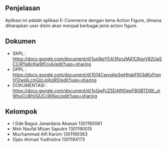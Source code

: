 ## Penjelasan

Aplikasi ini adalah aplikasi E-Commerce dengan tema Action Figure, dimana diharapkan user disini akan menjual berbagai jenis action figure.

## Dokumen

- SKPL : https://docs.google.com/document/d/1up9ajYE4j3fsnzM41C8gyV82UaSCCiRYa8cKw9tFcxA/edit?usp=sharing
- DPPL : https://docs.google.com/document/d/1014CwyoAp3wHhakFKt3dKxFmnH12wqILcmQzrJqhzR0/edit?usp=sharing
- DOKUMENTASI : https://docs.google.com/document/d/1oQwPJZ5D4tfil0epFBGBTD9X_ojWhoCc8hVQUCcW6ec/edit?usp=sharing

## Kelompok 

- I Gde Bagus Janardana Abasan	1301190061
- Moh Naufal Mizan Saputro		1301190015
- Muchammad Alfi Karom			1301190363
- Djalu Ahmad Yudhistira			1301194173

